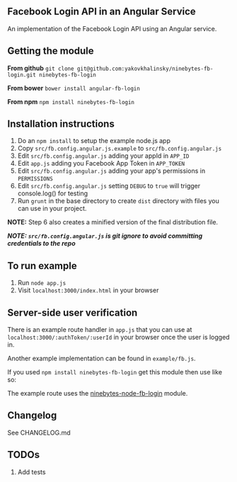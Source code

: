 ## Facebook Login API in an Angular Service

An implementation of the Facebook Login API using an Angular service.


## Getting the module

**From github**
`git clone git@github.com:yakovkhalinsky/ninebytes-fb-login.git ninebytes-fb-login`

**From bower**
`bower install angular-fb-login`

**From npm**
`npm install ninebytes-fb-login`


## Installation instructions

1. Do an `npm install` to setup the example node.js app
2. Copy `src/fb.config.angular.js.example` to `src/fb.config.angular.js`
3. Edit `src/fb.config.angular.js` adding your appId in `APP_ID`
4. Edit `app.js` adding you Facebook App Token in `APP_TOKEN`
5. Edit `src/fb.config.angular.js` adding your app's permissions in `PERMISSIONS`
6. Edit `src/fb.config.angular.js` setting `DEBUG` to `true` will trigger console.log() for testing
7. Run `grunt` in the base directory to create `dist` directory with files you can use in your project.

**NOTE:** Step 6 also creates a minified version of the final distribution file. 

***NOTE: `src/fb.config.angular.js` is git ignore to avoid committing credentials to the repo***


## To run example

1. Run `node app.js`
2. Visit `localhost:3000/index.html` in your browser


## Server-side user verification

There is an example route handler in `app.js` that you can use at `localhost:3000/:authToken/:userId` in your browser once the user is logged in.

Another example implementation can be found in `example/fb.js`.

If you used `npm install ninebytes-fb-login` get this module then use like so:

The example route uses the [ninebytes-node-fb-login](https://github.com/yakovkhalinsky/ninebytes-node-fb-login) module.


## Changelog

See CHANGELOG.md


## TODOs

1. Add tests
